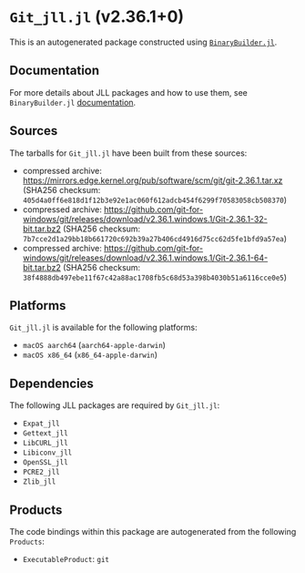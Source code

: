 # `Git_jll.jl` (v2.36.1+0)

This is an autogenerated package constructed using [`BinaryBuilder.jl`](https://github.com/JuliaPackaging/BinaryBuilder.jl).

## Documentation

For more details about JLL packages and how to use them, see `BinaryBuilder.jl` [documentation](https://docs.binarybuilder.org/stable/jll/).

## Sources

The tarballs for `Git_jll.jl` have been built from these sources:

* compressed archive: https://mirrors.edge.kernel.org/pub/software/scm/git/git-2.36.1.tar.xz (SHA256 checksum: `405d4a0ff6e818d1f12b3e92e1ac060f612adcb454f6299f70583058cb508370`)
* compressed archive: https://github.com/git-for-windows/git/releases/download/v2.36.1.windows.1/Git-2.36.1-32-bit.tar.bz2 (SHA256 checksum: `7b7cce2d1a29bb18b661720c692b39a27b406cd4916d75cc62d5fe1bfd9a57ea`)
* compressed archive: https://github.com/git-for-windows/git/releases/download/v2.36.1.windows.1/Git-2.36.1-64-bit.tar.bz2 (SHA256 checksum: `38f4888db497ebe11f67c42a88ac1708fb5c68d53a398b4030b51a6116cce0e5`)

## Platforms

`Git_jll.jl` is available for the following platforms:

* `macOS aarch64` (`aarch64-apple-darwin`)
* `macOS x86_64` (`x86_64-apple-darwin`)

## Dependencies

The following JLL packages are required by `Git_jll.jl`:

* `Expat_jll`
* `Gettext_jll`
* `LibCURL_jll`
* `Libiconv_jll`
* `OpenSSL_jll`
* `PCRE2_jll`
* `Zlib_jll`

## Products

The code bindings within this package are autogenerated from the following `Products`:

* `ExecutableProduct`: `git`
